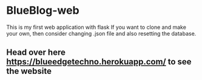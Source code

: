 # BlueBlog-web
 This is my first web application with flask
 If you want to clone and make your own, then consider changing .json file and also resetting the database.
   ## Head over here https://blueedgetechno.herokuapp.com/ to see the website
